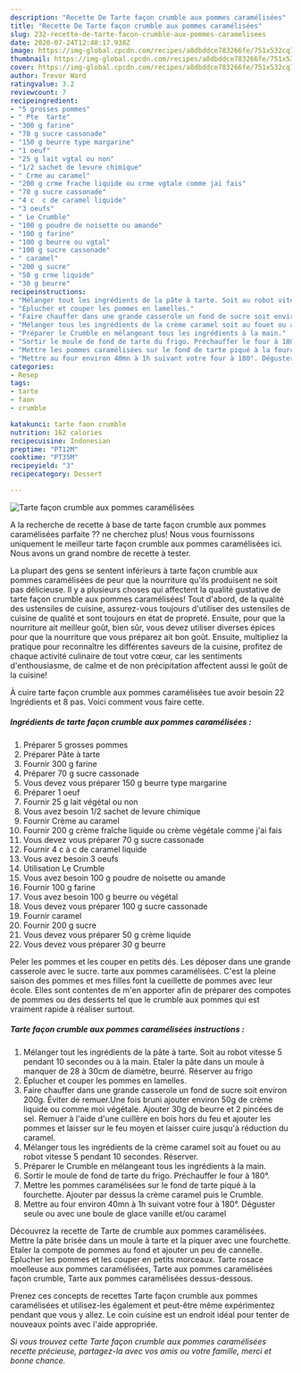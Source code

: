 ```yaml
---
description: "Recette De Tarte façon crumble aux pommes caramélisées"
title: "Recette De Tarte façon crumble aux pommes caramélisées"
slug: 232-recette-de-tarte-facon-crumble-aux-pommes-caramelisees
date: 2020-07-24T12:48:17.938Z
image: https://img-global.cpcdn.com/recipes/a8dbddce783266fe/751x532cq70/tarte-facon-crumble-aux-pommes-caramelisees-photo-principale-de-la-recette.jpg
thumbnail: https://img-global.cpcdn.com/recipes/a8dbddce783266fe/751x532cq70/tarte-facon-crumble-aux-pommes-caramelisees-photo-principale-de-la-recette.jpg
cover: https://img-global.cpcdn.com/recipes/a8dbddce783266fe/751x532cq70/tarte-facon-crumble-aux-pommes-caramelisees-photo-principale-de-la-recette.jpg
author: Trevor Ward
ratingvalue: 3.2
reviewcount: 7
recipeingredient:
- "5 grosses pommes"
- " Pte  tarte"
- "300 g farine"
- "70 g sucre cassonade"
- "150 g beurre type margarine"
- "1 oeuf"
- "25 g lait vgtal ou non"
- "1/2 sachet de levure chimique"
- " Crme au caramel"
- "200 g crme frache liquide ou crme vgtale comme jai fais"
- "70 g sucre cassonade"
- "4 c  c de caramel liquide"
- "3 oeufs"
- " Le Crumble"
- "100 g poudre de noisette ou amande"
- "100 g farine"
- "100 g beurre ou vgtal"
- "100 g sucre cassonade"
- " caramel"
- "200 g sucre"
- "50 g crme liquide"
- "30 g beurre"
recipeinstructions:
- "Mélanger tout les ingrédients de la pâte à tarte. Soit au robot vitesse 5 pendant 10 secondes ou à la main. Etaler la pâte dans un moule à manquer de 28 à 30cm de diamètre, beurré. Réserver au frigo"
- "Éplucher et couper les pommes en lamelles."
- "Faire chauffer dans une grande casserole un fond de sucre soit environ 200g. Éviter de remuer.Une fois bruni ajouter environ 50g de crème liquide ou comme moi végétale. Ajouter 30g de beurre et 2 pincées de sel. Remuer à l&#39;aide d&#39;une cuillère en bois hors du feu et ajouter les pommes et laisser sur le feu moyen et laisser cuire jusqu&#39;à réduction du caramel."
- "Mélanger tous les ingrédients de la crème caramel soit au fouet ou au robot vitesse 5 pendant 10 secondes. Réserver."
- "Préparer le Crumble en mélangeant tous les ingrédients à la main."
- "Sortir le moule de fond de tarte du frigo. Préchauffer le four à 180°."
- "Mettre les pommes caramélisées sur le fond de tarte piqué à la fourchette. Ajouter par dessus la crème caramel puis le Crumble."
- "Mettre au four environ 40mn à 1h suivant votre four à 180°. Déguster seule ou avec une boule de glace vanille et/ou caramel"
categories:
- Resep
tags:
- tarte
- faon
- crumble

katakunci: tarte faon crumble 
nutrition: 162 calories
recipecuisine: Indonesian
preptime: "PT12M"
cooktime: "PT35M"
recipeyield: "3"
recipecategory: Dessert

---
```



![Tarte façon crumble aux pommes caramélisées](https://img-global.cpcdn.com/recipes/a8dbddce783266fe/751x532cq70/tarte-facon-crumble-aux-pommes-caramelisees-photo-principale-de-la-recette.jpg)

A la recherche de recette à base de tarte façon crumble aux pommes caramélisées parfaite ?? ne cherchez plus! Nous vous fournissons uniquement le meilleur tarte façon crumble aux pommes caramélisées ici. Nous avons un grand nombre de recette à tester.

La plupart des gens se sentent inférieurs à tarte façon crumble aux pommes caramélisées de peur que la nourriture qu'ils produisent ne soit pas délicieuse. Il y a plusieurs choses qui affectent la qualité gustative de tarte façon crumble aux pommes caramélisées! Tout d'abord, de la qualité des ustensiles de cuisine, assurez-vous toujours d'utiliser des ustensiles de cuisine de qualité et sont toujours en état de propreté. Ensuite, pour que la nourriture ait meilleur goût, bien sûr, vous devez utiliser diverses épices pour que la nourriture que vous préparez ait bon goût. Ensuite, multipliez la pratique pour reconnaître les différentes saveurs de la cuisine, profitez de chaque activité culinaire de tout votre cœur, car les sentiments d'enthousiasme, de calme et de non précipitation affectent aussi le goût de la cuisine!

<!--inarticleads1-->

À cuire tarte façon crumble aux pommes caramélisées tue avoir besoin 22 Ingrédients et 8 pas. Voici comment vous faire cette.

##### Ingrédients de tarte façon crumble aux pommes caramélisées :

1. Préparer 5 grosses pommes
1. Préparer  Pâte à tarte
1. Fournir 300 g farine
1. Préparer 70 g sucre cassonade
1. Vous devez vous préparer 150 g beurre type margarine
1. Préparer 1 oeuf
1. Fournir 25 g lait végétal ou non
1. Vous avez besoin 1/2 sachet de levure chimique
1. Fournir  Crème au caramel
1. Fournir 200 g crème fraîche liquide ou crème végétale comme j&#39;ai fais
1. Vous devez vous préparer 70 g sucre cassonade
1. Fournir 4 c à c de caramel liquide
1. Vous avez besoin 3 oeufs
1. Utilisation  Le Crumble
1. Vous avez besoin 100 g poudre de noisette ou amande
1. Fournir 100 g farine
1. Vous avez besoin 100 g beurre ou végétal
1. Vous devez vous préparer 100 g sucre cassonade
1. Fournir  caramel
1. Fournir 200 g sucre
1. Vous devez vous préparer 50 g crème liquide
1. Vous devez vous préparer 30 g beurre


Peler les pommes et les couper en petits dés. Les déposer dans une grande casserole avec le sucre. tarte aux pommes caramélisées. C&#39;est la pleine saison des pommes et mes filles font la cueillette de pommes avec leur école. Elles sont contentes de m&#39;en apporter afin de préparer des compotes de pommes ou des desserts tel que le crumble aux pommes qui est vraiment rapide à réaliser surtout. 

<!--inarticleads2-->

##### Tarte façon crumble aux pommes caramélisées instructions :

1. Mélanger tout les ingrédients de la pâte à tarte. Soit au robot vitesse 5 pendant 10 secondes ou à la main. Etaler la pâte dans un moule à manquer de 28 à 30cm de diamètre, beurré. Réserver au frigo
1. Éplucher et couper les pommes en lamelles.
1. Faire chauffer dans une grande casserole un fond de sucre soit environ 200g. Éviter de remuer.Une fois bruni ajouter environ 50g de crème liquide ou comme moi végétale. Ajouter 30g de beurre et 2 pincées de sel. Remuer à l&#39;aide d&#39;une cuillère en bois hors du feu et ajouter les pommes et laisser sur le feu moyen et laisser cuire jusqu&#39;à réduction du caramel.
1. Mélanger tous les ingrédients de la crème caramel soit au fouet ou au robot vitesse 5 pendant 10 secondes. Réserver.
1. Préparer le Crumble en mélangeant tous les ingrédients à la main.
1. Sortir le moule de fond de tarte du frigo. Préchauffer le four à 180°.
1. Mettre les pommes caramélisées sur le fond de tarte piqué à la fourchette. Ajouter par dessus la crème caramel puis le Crumble.
1. Mettre au four environ 40mn à 1h suivant votre four à 180°. Déguster seule ou avec une boule de glace vanille et/ou caramel


Découvrez la recette de Tarte de crumble aux pommes caramélisées. Mettre la pâte brisée dans un moule à tarte et la piquer avec une fourchette. Etaler la compote de pommes au fond et ajouter un peu de cannelle. Eplucher les pommes et les couper en petits morceaux. Tarte rosace moelleuse aux pommes caramélisées, Tarte aux pommes caramélisées façon crumble, Tarte aux pommes caramélisées dessus-dessous. 

<!--inarticleads1-->

<p>
Prenez ces concepts de recettes Tarte façon crumble aux pommes caramélisées et utilisez-les également et peut-être même expérimentez pendant que vous y allez. Le coin cuisine est un endroit idéal pour tenter de nouveaux points avec l'aide appropriée.
</p>

<p>
<i>Si vous trouvez cette Tarte façon crumble aux pommes caramélisées recette précieuse, partagez-la avec vos amis ou votre famille, merci et bonne chance.</i>
</p>
